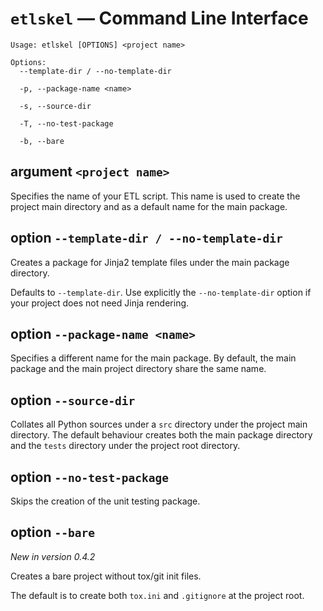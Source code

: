# `etlskel` — Command Line Interface

``` vim
Usage: etlskel [OPTIONS] <project name>

Options:
  --template-dir / --no-template-dir 
                                     
  -p, --package-name <name>          
                                     
  -s, --source-dir                   
  
  -T, --no-test-package 
  
  -b, --bare
```

## argument `<project name>`
Specifies the name of your ETL script. This name is used to create 
the project main directory and as a default name for the main package.

## option `--template-dir / --no-template-dir`
Creates a package for Jinja2 template files under the main package
directory. 

Defaults to `--template-dir`. Use explicitly the
`--no-template-dir` option if your project does not need Jinja 
rendering.

## option `--package-name <name>`
Specifies a different name for the main package. By default, the main 
package and the main project directory share the same name.

## option `--source-dir`
Collates all Python sources under a `src` directory under the project
main directory. The default behaviour creates both the main package
directory and the `tests` directory under the project root directory.

## option `--no-test-package`      
Skips the creation of the unit testing package.

## option `--bare`
*New in version 0.4.2*

Creates a bare project without tox/git init files.

The default is to create both `tox.ini` and `.gitignore` at the
project root.

